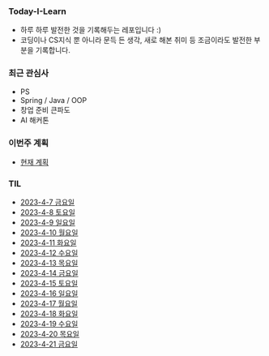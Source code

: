 ### Today-I-Learn
* 하루 하루 발전한 것을 기록해두는 레포입니다 :)  
* 코딩이나 CS지식 뿐 아니라 문득 든 생각, 새로 해본 취미 등 조금이라도 발전한 부분을 기록합니다.

### 최근 관심사
* PS  
* Spring / Java / OOP  
* 창업 준비 큰파도
* AI 해커톤

### 이번주 계획
* [현재 계획](https://github.com/RaccHoon/Today-I-Learn/blob/main/schedule/2023.4.17~2023.4.23.md)

### TIL
* [2023-4-7 금요일](https://github.com/RaccHoon/Today-I-Learn/blob/main/content/2023-4-7.md)
* [2023-4-8 토요일](https://github.com/RaccHoon/Today-I-Learn/blob/main/content/2023-4-8.md)
* [2023-4-9 일요일](https://github.com/RaccHoon/Today-I-Learn/blob/main/content/2023-4-9.md)
* [2023-4-10 월요일](https://github.com/RaccHoon/Today-I-Learn/blob/main/content/2023-4-10.md)
* [2023-4-11 화요일](https://github.com/RaccHoon/Today-I-Learn/blob/main/content/2023-4-11.md)
* [2023-4-12 수요일](https://github.com/RaccHoon/Today-I-Learn/blob/main/content/2023-4-12.md)
* [2023-4-13 목요일](https://github.com/RaccHoon/Today-I-Learn/blob/main/content/2023-4-13.md)
* [2023-4-14 금요일](https://github.com/RaccHoon/Today-I-Learn/blob/main/content/2023-4-14.md)
* [2023-4-15 토요일](https://github.com/RaccHoon/Today-I-Learn/blob/main/content/2023-4-15.md)
* [2023-4-16 일요일](https://github.com/RaccHoon/Today-I-Learn/blob/main/content/2023-4-16.md)
* [2023-4-17 월요일](https://github.com/RaccHoon/Today-I-Learn/blob/main/content/2023-4-17.md)
* [2023-4-18 화요일](https://github.com/RaccHoon/Today-I-Learn/blob/main/content/2023-4-18.md)
* [2023-4-19 수요일](https://github.com/RaccHoon/Today-I-Learn/blob/main/content/2023-4-19.md)
* [2023-4-20 목요일](https://github.com/RaccHoon/Today-I-Learn/blob/main/content/2023-4-20.md)
* [2023-4-21 금요일](https://github.com/RaccHoon/Today-I-Learn/blob/main/content/2023-4-21.md)
